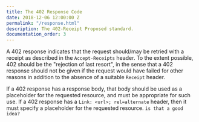 ```yaml
---
title: The 402 Response Code
date: 2018-12-06 12:00:00 Z
permalink: "/response.html"
description: The 402-Receipt Proposed standard.
documentation_order: 3
---
```


A 402 response indicates that the request should/may be retried with a receipt as described in the `Accept-Receipts` header. To the extent possible, 402 should be the "rejection of last resort", in the sense that a 402 response should not be given if the request would have failed for other reasons in addition to the absence of a suitable `Receipt` header.

If a 402 response has a response body, that body should be used as a placeholder for the requested resource, and must be appropriate for such use. If a 402 response has a `Link: <url>; rel=alternate` header, then it must specify a placeholder for the requested resource. `is that a good idea?`

